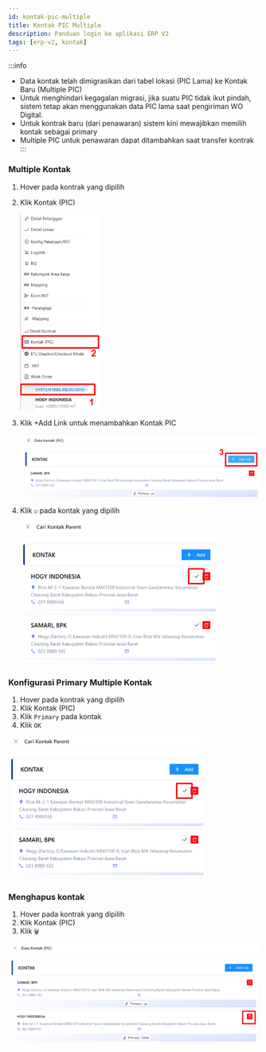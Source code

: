 ```yaml
---
id: kontak-pic-multiple
title: Kontak PIC Multiple
description: Panduan login ke aplikasi ERP V2
tags: [erp-v2, kontak]
---
```

:::info
- Data kontak telah dimigrasikan dari tabel lokasi (PIC Lama) ke Kontak Baru (Multiple PIC)
- Untuk menghindari kegagalan migrasi, jika suatu PIC tidak ikut pindah, sistem tetap akan menggunakan data PIC lama saat pengiriman WO Digital.
- Untuk kontrak baru (dari penawaran) sistem kini mewajibkan memilih kontak sebagai primary
- Multiple PIC untuk penawaran dapat ditambahkan saat transfer kontrak
:::

### Multiple Kontak
1. Hover pada kontrak yang dipilih
2. Klik Kontak (PIC)

   ![Aksi](../img/multiple-kontak.png)

3. Klik +Add Link untuk menambahkan Kontak PIC

   ![Add Link](../img/add-link.png)
4. Klik `☑` pada kontak yang dipilih

   ![Pilih Kontak](../img/pilih-kontak.png)

### Konfigurasi Primary Multiple Kontak
1. Hover pada kontrak yang dipilih
2. Klik Kontak (PIC)
3. Klik `Primary` pada kontak
4. Klik `OK`

![Pilih Kontak](../img/pilih-kontak.png)

### Menghapus kontak
1. Hover pada kontrak yang dipilih
2. Klik Kontak (PIC)
3. Klik `🗑`

![Pilih Kontak](../img/delete.png)
